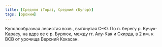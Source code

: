 ```yaml
---
title: [Средняя ❮Гора❯, Средний ❮Бугор❯]
tags: [ороним]
---
```


Куполообразная лесистая возв., вытянутая С–Ю. По п. берегу р. Кучук-Карасу, на
вдрз ее с р. Бурлюк, между гг. Алу-Кая и Скирда, в 2 км. к ВСВ от урочища
Верхний Кокасан.
